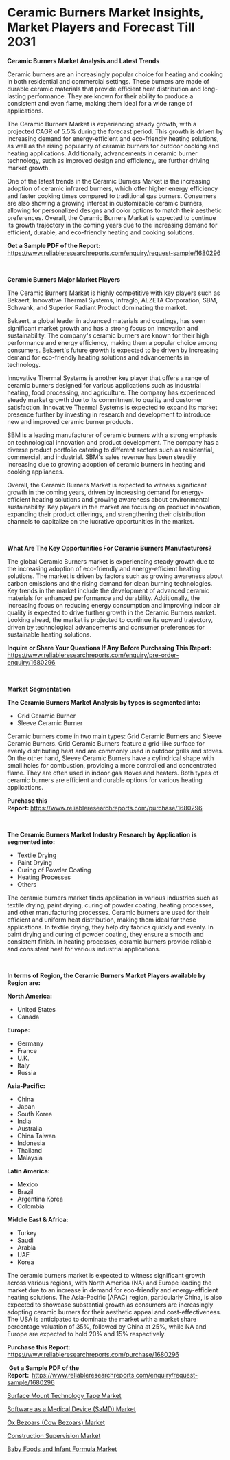 <p><h1>Ceramic Burners Market Insights, Market Players and Forecast Till 2031</h1></p><p><strong>Ceramic Burners Market Analysis and Latest Trends</strong></p>
<p><p>Ceramic burners are an increasingly popular choice for heating and cooking in both residential and commercial settings. These burners are made of durable ceramic materials that provide efficient heat distribution and long-lasting performance. They are known for their ability to produce a consistent and even flame, making them ideal for a wide range of applications.</p><p>The Ceramic Burners Market is experiencing steady growth, with a projected CAGR of 5.5% during the forecast period. This growth is driven by increasing demand for energy-efficient and eco-friendly heating solutions, as well as the rising popularity of ceramic burners for outdoor cooking and heating applications. Additionally, advancements in ceramic burner technology, such as improved design and efficiency, are further driving market growth.</p><p>One of the latest trends in the Ceramic Burners Market is the increasing adoption of ceramic infrared burners, which offer higher energy efficiency and faster cooking times compared to traditional gas burners. Consumers are also showing a growing interest in customizable ceramic burners, allowing for personalized designs and color options to match their aesthetic preferences. Overall, the Ceramic Burners Market is expected to continue its growth trajectory in the coming years due to the increasing demand for efficient, durable, and eco-friendly heating and cooking solutions.</p></p>
<p><strong>Get a Sample PDF of the Report:&nbsp;</strong> <a href="https://www.reliableresearchreports.com/enquiry/request-sample/1680296">https://www.reliableresearchreports.com/enquiry/request-sample/1680296</a></p>
<p>&nbsp;</p>
<p><strong>Ceramic Burners Major Market Players</strong></p>
<p><p>The Ceramic Burners Market is highly competitive with key players such as Bekaert, Innovative Thermal Systems, Infraglo, ALZETA Corporation, SBM, Schwank, and Superior Radiant Product dominating the market. </p><p>Bekaert, a global leader in advanced materials and coatings, has seen significant market growth and has a strong focus on innovation and sustainability. The company's ceramic burners are known for their high performance and energy efficiency, making them a popular choice among consumers. Bekaert's future growth is expected to be driven by increasing demand for eco-friendly heating solutions and advancements in technology.</p><p>Innovative Thermal Systems is another key player that offers a range of ceramic burners designed for various applications such as industrial heating, food processing, and agriculture. The company has experienced steady market growth due to its commitment to quality and customer satisfaction. Innovative Thermal Systems is expected to expand its market presence further by investing in research and development to introduce new and improved ceramic burner products.</p><p>SBM is a leading manufacturer of ceramic burners with a strong emphasis on technological innovation and product development. The company has a diverse product portfolio catering to different sectors such as residential, commercial, and industrial. SBM's sales revenue has been steadily increasing due to growing adoption of ceramic burners in heating and cooking appliances.</p><p>Overall, the Ceramic Burners Market is expected to witness significant growth in the coming years, driven by increasing demand for energy-efficient heating solutions and growing awareness about environmental sustainability. Key players in the market are focusing on product innovation, expanding their product offerings, and strengthening their distribution channels to capitalize on the lucrative opportunities in the market.</p></p>
<p>&nbsp;</p>
<p><strong>What Are The Key Opportunities For Ceramic Burners Manufacturers?</strong></p>
<p><p>The global Ceramic Burners market is experiencing steady growth due to the increasing adoption of eco-friendly and energy-efficient heating solutions. The market is driven by factors such as growing awareness about carbon emissions and the rising demand for clean burning technologies. Key trends in the market include the development of advanced ceramic materials for enhanced performance and durability. Additionally, the increasing focus on reducing energy consumption and improving indoor air quality is expected to drive further growth in the Ceramic Burners market. Looking ahead, the market is projected to continue its upward trajectory, driven by technological advancements and consumer preferences for sustainable heating solutions.</p></p>
<p><strong>Inquire or Share Your Questions If Any Before Purchasing This Report:</strong> <a href="https://www.reliableresearchreports.com/enquiry/pre-order-enquiry/1680296">https://www.reliableresearchreports.com/enquiry/pre-order-enquiry/1680296</a></p>
<p>&nbsp;</p>
<p><strong>Market Segmentation</strong></p>
<p><strong>The Ceramic Burners Market Analysis by types is segmented into:</strong></p>
<p><ul><li>Grid Ceramic Burner</li><li>Sleeve Ceramic Burner</li></ul></p>
<p><p>Ceramic burners come in two main types: Grid Ceramic Burners and Sleeve Ceramic Burners. Grid Ceramic Burners feature a grid-like surface for evenly distributing heat and are commonly used in outdoor grills and stoves. On the other hand, Sleeve Ceramic Burners have a cylindrical shape with small holes for combustion, providing a more controlled and concentrated flame. They are often used in indoor gas stoves and heaters. Both types of ceramic burners are efficient and durable options for various heating applications.</p></p>
<p><strong>Purchase this Report:&nbsp;</strong><a href="https://www.reliableresearchreports.com/purchase/1680296">https://www.reliableresearchreports.com/purchase/1680296</a></p>
<p>&nbsp;</p>
<p><strong>The Ceramic Burners Market Industry Research by Application is segmented into:</strong></p>
<p><ul><li>Textile Drying</li><li>Paint Drying</li><li>Curing of Powder Coating</li><li>Heating Processes</li><li>Others</li></ul></p>
<p><p>The ceramic burners market finds application in various industries such as textile drying, paint drying, curing of powder coating, heating processes, and other manufacturing processes. Ceramic burners are used for their efficient and uniform heat distribution, making them ideal for these applications. In textile drying, they help dry fabrics quickly and evenly. In paint drying and curing of powder coating, they ensure a smooth and consistent finish. In heating processes, ceramic burners provide reliable and consistent heat for various industrial applications.</p></p>
<p>&nbsp;</p>
<p><strong>In terms of Region, the Ceramic Burners Market Players available by Region are:</strong></p>
<p>
    <p> <strong> North America: </strong>
        <ul>
            <li>United States</li>
            <li>Canada</li>
        </ul>
        </p> 
    <p> <strong> Europe: </strong>
        <ul>
            <li>Germany</li>
            <li>France</li>
            <li>U.K.</li>
            <li>Italy</li>
            <li>Russia</li>
        </ul>
        </p> 
    <p> <strong> Asia-Pacific: </strong>
        <ul>
            <li>China</li>
            <li>Japan</li>
            <li>South Korea</li>
            <li>India</li>
            <li>Australia</li>
            <li>China Taiwan</li>
            <li>Indonesia</li>
            <li>Thailand</li>
            <li>Malaysia</li>
        </ul>
        </p> 
    <p> <strong> Latin America: </strong>
        <ul>
            <li>Mexico</li>
            <li>Brazil</li>
            <li>Argentina Korea</li>
            <li>Colombia</li>
        </ul>
        </p> 
    <p> <strong> Middle East & Africa: </strong>
        <ul>
            <li>Turkey</li>
            <li>Saudi</li>
            <li>Arabia</li>
            <li>UAE</li>
            <li>Korea</li>
        </ul>
    </p>
    </p>
<p><p>The ceramic burners market is expected to witness significant growth across various regions, with North America (NA) and Europe leading the market due to an increase in demand for eco-friendly and energy-efficient heating solutions. The Asia-Pacific (APAC) region, particularly China, is also expected to showcase substantial growth as consumers are increasingly adopting ceramic burners for their aesthetic appeal and cost-effectiveness. The USA is anticipated to dominate the market with a market share percentage valuation of 35%, followed by China at 25%, while NA and Europe are expected to hold 20% and 15% respectively.</p></p>
<p><strong>Purchase this Report: </strong><a href="https://www.reliableresearchreports.com/purchase/1680296">https://www.reliableresearchreports.com/purchase/1680296</a></p>
<p>&nbsp;<strong>Get a Sample PDF of the Report:&nbsp;&nbsp;</strong><a href="https://www.reliableresearchreports.com/enquiry/request-sample/1680296">https://www.reliableresearchreports.com/enquiry/request-sample/1680296</a></p>
<p><strong></strong></p>
<p><p><a href="https://issuu.com/reportprime-2/docs/surface-mount-technology-tape-market-size-2030.ppt">Surface Mount Technology Tape Market</a></p><p><a href="https://medium.com/@zolajenkins1966/software-as-a-medical-device-samd-market-trends-forecast-and-competitive-analysis-to-2031-535c19ebda4a">Software as a Medical Device (SaMD) Market</a></p><p><a href="https://issuu.com/reportprime-2/docs/ox-bezoars-cow-bezoars-market-size-2030.pptx">Ox Bezoars (Cow Bezoars) Market</a></p><p><a href="https://github.com/santosh758595/Market-Research-Report-List-3/blob/main/construction-supervision-market.md">Construction Supervision Market</a></p><p><a href="https://github.com/elizabethdagraca/Market-Research-Report-List-2/blob/main/baby-foods-and-infant-formula-market.md">Baby Foods and Infant Formula Market</a></p></p>